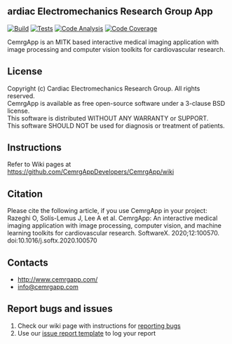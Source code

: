ardiac Electromechanics Research Group App
-------------------------------------------
[![Build](https://github.com/CemrgDevelopers/CemrgApp/actions/workflows/build.yml/badge.svg)](https://github.com/CemrgDevelopers/CemrgApp/actions/workflows/build.yml)
[![Tests](https://github.com/CemrgDevelopers/CemrgApp/actions/workflows/test.yml/badge.svg)](https://github.com/CemrgDevelopers/CemrgApp/actions/workflows/test.yml)
[![Code Analysis](https://github.com/CemrgDevelopers/CemrgApp/actions/workflows/analysis.yml/badge.svg)](https://github.com/CemrgDevelopers/CemrgApp/actions/workflows/analysis.yml)
[![Code Coverage](https://codecov.io/gh/CemrgDevelopers/CemrgApp/branch/master/graph/badge.svg?token=7WKASERDCM)](https://codecov.io/gh/CemrgDevelopers/CemrgApp)

CemrgApp is an MITK based interactive medical imaging application with image processing and computer vision toolkits for cardiovascular research.

License
-------
Copyright (c) Cardiac Electromechanics Research Group. All rights reserved.\
CemrgApp is available as free open-source software under a 3-clause BSD license.\
This software is distributed WITHOUT ANY WARRANTY or SUPPORT.\
This software SHOULD NOT be used for diagnosis or treatment of patients.

Instructions
------------
Refer to Wiki pages at https://github.com/CemrgAppDevelopers/CemrgApp/wiki

Citation
--------
Please cite the following article, if you use CemrgApp in your project:\
Razeghi O, Solís-Lemus J, Lee A et al. CemrgApp: An interactive medical imaging application with image processing, computer vision, and machine learning toolkits for cardiovascular research. SoftwareX. 2020;12:100570. doi:10.1016/j.softx.2020.100570

Contacts
--------
- http://www.cemrgapp.com/
- info@cemrgapp.com

Report bugs and issues
----------------------
1. Check our wiki page with instructions for [reporting bugs](https://github.com/CemrgDevelopers/CemrgApp/wiki/Reporting-bugs)
2. Use our [issue report template](https://github.com/CemrgDevelopers/CemrgApp/wiki/ISSUE_TEMPLATE.md) to log your report 
